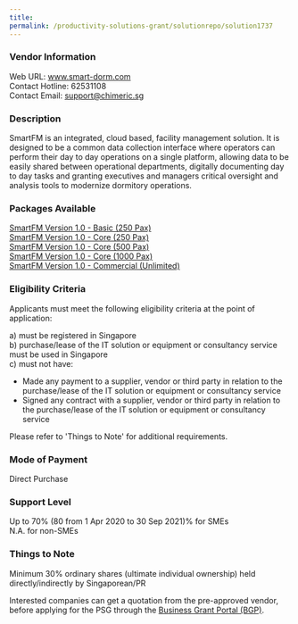```yaml
---
title: 
permalink: /productivity-solutions-grant/solutionrepo/solution1737
---
```


### Vendor Information
Web URL: www.smart-dorm.com <br>Contact Hotline: 62531108 <br>Contact Email: support@chimeric.sg <br>

### Description

SmartFM is an integrated, cloud based, facility management solution. It is designed to be a common data collection interface where operators can perform their day to day operations on a single platform, allowing data to be easily shared between operational departments, digitally documenting day to day tasks and granting executives and managers critical oversight and analysis tools to modernize dormitory operations.

### Packages Available

<a href='https://www.gobusiness.gov.sg/images/psg/Desensitised_Chimeric_Annex_3_Part_1.pdf' target='_blank'>SmartFM Version 1.0 - Basic (250 Pax)</a><br/>
<a href='https://www.gobusiness.gov.sg/images/psg/Desensitised_Chimeric_Annex_3_Part_2.pdf' target='_blank'>SmartFM Version 1.0 - Core (250 Pax)</a><br/>
<a href='https://www.gobusiness.gov.sg/images/psg/Desensitised_Chimeric_Annex_3_Part_3.pdf' target='_blank'>SmartFM Version 1.0 - Core (500 Pax)</a><br/>
<a href='https://www.gobusiness.gov.sg/images/psg/Desensitised_Chimeric_Annex_3_Part_4.pdf' target='_blank'>SmartFM Version 1.0 - Core (1000 Pax)</a><br/>
<a href='https://www.gobusiness.gov.sg/images/psg/Desensitised_Chimeric_Annex_3_Part_5.pdf' target='_blank'>SmartFM Version 1.0 - Commercial (Unlimited)</a><br/>

### Eligibility Criteria

Applicants must meet the following eligibility criteria at the point of application:

a) must be registered in Singapore <br>
b) purchase/lease of the IT solution or equipment or consultancy service must be used in Singapore <br>
c) must not have:
- Made any payment to a supplier, vendor or third party in relation to the purchase/lease of the IT solution or equipment or consultancy service
- Signed any contract with a supplier, vendor or third party in relation to the purchase/lease of the IT solution or equipment or consultancy service

Please refer to 'Things to Note' for additional requirements.

### Mode of Payment
Direct Purchase

### Support Level
Up to 70% (80 from 1 Apr 2020 to 30 Sep 2021)% for SMEs <br>
N.A. for non-SMEs

### Things to Note
Minimum 30% ordinary shares (ultimate individual ownership) held directly/indirectly by Singaporean/PR

Interested companies can get a quotation from the pre-approved vendor, before applying for the PSG through the <a target='_blank' href='https://www.businessgrants.gov.sg/'>Business Grant Portal (BGP)</a>.
